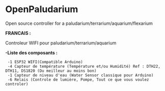 # OpenPaludarium
Open source controller for a paludarium/terrarium/aquarium/flexarium


**FRANCAIS :**

Controleur WIFI pour paludarium/terrarium/aquarium

**-Liste des composants :**

```
 -1 ESP32 WIFI(Compatible Arduino)
 -4 Capteur de température (Température et/ou Humidité) Ref : DTH22, DTH11, DS1820 (Du meilleur au moins bon)
 -1 Capteur de niveau d'eau (Water Sensor classique pour Arduino) 
 -6 Relais (Controle de lumière, Pompe, Tout ce que vous voulez controler)
```


